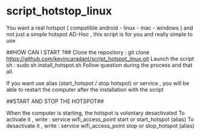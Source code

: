 # script_hotstop_linux

You want a real hotspot ( compatible android - linux - mac - windows )  and not just a simple hotspot AD-Hoc , this script is for you and really simple to use

##HOW CAN I START ?##
Clone the repository : git clone https://github.com/kevincaradant/script_hotspot_linux.git
Launch the script sh : sudo sh install_hotspot.sh
Follow question during the process and that all.

If you want use alias (start_hotspot / stop hotspot) or service , you will be able to restart the computer after the installation with the script

##START AND STOP THE HOTSPOT##

When the computer is starting, the hotspot is volontary desactivated
To activate it , write : service wifi_access_point start or start_hotspot (alias)
To desactivate it , write : service wifi_access_point stop or stop_hotspot (alias)


